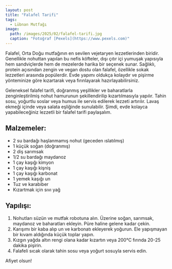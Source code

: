 ```yaml
---
layout: post
title: "Falafel Tarifi"
tags:
  - Lübnan Mutfağı
image: 
  path: /images/2025/02/falafel-tarifi.jpg
  caption: "Fotoğraf [Pexels](https://www.pexels.com)"
---
```


Falafel, Orta Doğu mutfağının en sevilen vejetaryen lezzetlerinden biridir. Genellikle nohuttan yapılan bu nefis köfteler, dışı çıtır içi yumuşak yapısıyla hem sandviçlerde hem de mezelerde harika bir seçenek sunar. Sağlıklı, protein açısından zengin ve vegan dostu olan falafel, özellikle sokak lezzetleri arasında popülerdir. Evde yapımı oldukça kolaydır ve pişirme yönteminize göre kızartarak veya fırınlayarak hazırlayabilirsiniz.

Geleneksel falafel tarifi, doğranmış yeşillikler ve baharatlarla zenginleştirilmiş nohut hamurunun şekillendirilip kızartılmasıyla yapılır. Tahin sosu, yoğurtlu soslar veya humus ile servis edilerek lezzeti artırılır. Lavaş ekmeği içinde veya salata eşliğinde sunulabilir. Şimdi, evde kolayca yapabileceğiniz lezzetli bir falafel tarifi paylaşalım.

## Malzemeler:

- 2 su bardağı haşlanmamış nohut (geceden ıslatılmış)
- 1 küçük soğan (doğranmış)
- 2 diş sarımsak
- 1/2 su bardağı maydanoz
- 1 çay kaşığı kimyon
- 1 çay kaşığı kişniş
- 1 çay kaşığı karbonat
- 1 yemek kaşığı un
- Tuz ve karabiber
- Kızartmak için sıvı yağ

## Yapılışı:

1. Nohutları süzün ve mutfak robotuna alın. Üzerine soğan, sarımsak, maydanoz ve baharatları ekleyin. Püre haline gelene kadar çekin.
2. Karışımı bir kaba alıp un ve karbonatı ekleyerek yoğurun. Ele yapışmayan bir kıvam aldığında küçük toplar yapın.
3. Kızgın yağda altın rengi olana kadar kızartın veya 200°C fırında 20-25 dakika pişirin.
4. Falafeli sıcak olarak tahin sosu veya yoğurt sosuyla servis edin.

Afiyet olsun!